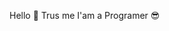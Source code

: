 Hello 👋 
Trus me I'am a Programer 😎
<!---
JonathanGea/JonathanGea is a ✨ special ✨ repository because its `README.md` (this file) appears on your GitHub profile.
You can click the Preview link to take a look at your changes.
--->
